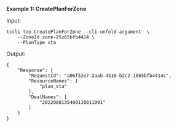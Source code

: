 **Example 1: CreatePlanForZone**



Input: 

```
tccli teo CreatePlanForZone --cli-unfold-argument  \
    --ZoneId zone-25z65bfb4414 \
    --PlanType sta
```

Output: 
```
{
    "Response": {
        "RequestId": "a06f52e7-2aab-4510-b2c2-1065bfb4414c",
        "ResourceNames": [
            "plan_sta"
        ],
        "DealNames": [
            "2022080135400110011001"
        ]
    }
}
```

